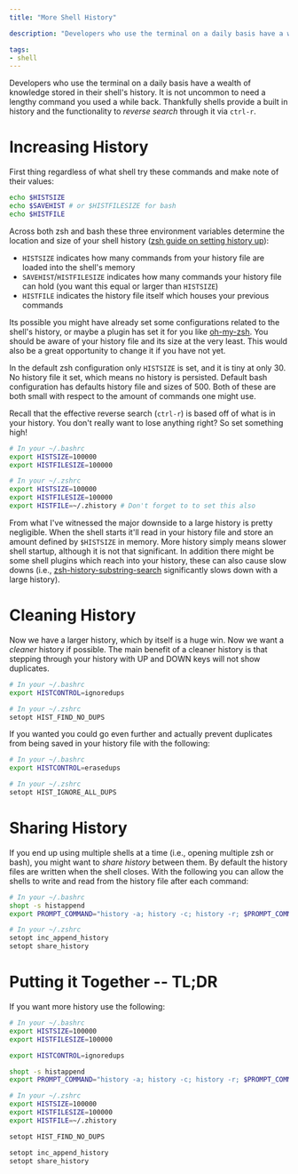 ```yaml
---
title: "More Shell History"

description: "Developers who use the terminal on a daily basis have a wealth of knowledge stored in their shell's history. It is not uncommon to need a lengthy command you used a while back. Thankfully shells provide a built in history and the functionality to _reverse search_ through it via ctrl-r."

tags:
- shell
---
```


Developers who use the terminal on a daily basis have a wealth of knowledge stored in their shell's history. It is not uncommon to need a lengthy command you used a while back. Thankfully shells provide a built in history and the functionality to _reverse search_ through it via `ctrl-r`.

# Increasing History
First thing regardless of what shell try these commands and make note of their values:

```bash
echo $HISTSIZE
echo $SAVEHIST # or $HISTFILESIZE for bash
echo $HISTFILE
```

Across both zsh and bash these three environment variables determine the location and size of your shell history ([zsh guide on setting history up](http://zsh.sourceforge.net/Guide/zshguide02.html#l17)):

 * `HISTSIZE` indicates how many commands from your history file are loaded into the shell's memory
 * `SAVEHIST`/`HISTFILESIZE` indicates how many commands your history file can hold (you want this equal or larger than `HISTSIZE`)
 * `HISTFILE` indicates the history file itself which houses your previous commands

Its possible you might have already set some configurations related to the shell's history, or maybe a plugin has set it for you like [oh-my-zsh](https://github.com/robbyrussell/oh-my-zsh/blob/master/lib/history.zsh#L2-L7). You should be aware of your history file and its size at the very least. This would also be a great opportunity to change it if you have not yet.

In the default zsh configuration only `HISTSIZE` is set, and it is tiny at only 30. No history file it set, which means no history is persisted. Default bash configuration has defaults history file and sizes of 500. Both of these are both small with respect to the amount of commands one might use.

Recall that the effective reverse search (`ctrl-r`) is based off of what is in your history. You don't really want to lose anything right? So set something high!

```bash
# In your ~/.bashrc
export HISTSIZE=100000
export HISTFILESIZE=100000

# In your ~/.zshrc
export HISTSIZE=100000
export HISTFILESIZE=100000
export HISTFILE=~/.zhistory # Don't forget to to set this also
```

From what I've witnessed the major downside to a large history is pretty negligible. When the shell starts it'll read in your history file and store an amount defined by `$HISTSIZE` in memory. More history simply means slower shell startup, although it is not that significant. In addition there might be some shell plugins which reach into your history, these can also cause slow downs (i.e., [zsh-history-substring-search](https://github.com/zsh-users/zsh-history-substring-search) significantly slows down with a large history).

# Cleaning History
Now we have a larger history, which by itself is a huge win. Now we want a _cleaner_ history if possible. The main benefit of a cleaner history is that stepping through your history with UP and DOWN keys will not show duplicates.

```bash
# In your ~/.bashrc
export HISTCONTROL=ignoredups

# In your ~/.zshrc
setopt HIST_FIND_NO_DUPS
```

If you wanted you could go even further and actually prevent duplicates from being saved in your history file with the following:

```bash
# In your ~/.bashrc
export HISTCONTROL=erasedups

# In your ~/.zshrc
setopt HIST_IGNORE_ALL_DUPS
```

# Sharing History
If you end up using multiple shells at a time (i.e., opening multiple zsh or bash), you might want to _share history_ between them. By default the history files are written when the shell closes. With the following you can allow the shells to write and read from the history file after each command:

```bash
# In your ~/.bashrc
shopt -s histappend
export PROMPT_COMMAND="history -a; history -c; history -r; $PROMPT_COMMAND"

# In your ~/.zshrc
setopt inc_append_history
setopt share_history
```

# Putting it Together -- TL;DR
If you want more history use the following:

```bash
# In your ~/.bashrc
export HISTSIZE=100000
export HISTFILESIZE=100000

export HISTCONTROL=ignoredups

shopt -s histappend
export PROMPT_COMMAND="history -a; history -c; history -r; $PROMPT_COMMAND"

# In your ~/.zshrc
export HISTSIZE=100000
export HISTFILESIZE=100000
export HISTFILE=~/.zhistory

setopt HIST_FIND_NO_DUPS

setopt inc_append_history
setopt share_history
```
